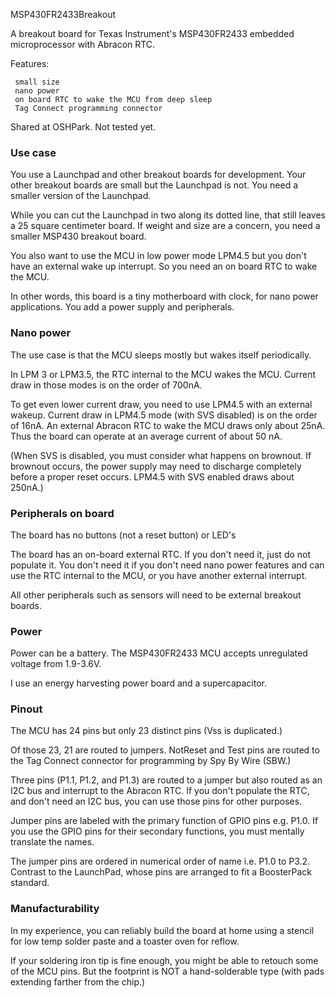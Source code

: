 MSP430FR2433Breakout

A breakout board for Texas Instrument's MSP430FR2433 embedded microprocessor with Abracon RTC.

Features:

     small size
     nano power
     on board RTC to wake the MCU from deep sleep
     Tag Connect programming connector

Shared at OSHPark.  Not tested yet.

### Use case

You use a Launchpad and other breakout boards for development.
Your other breakout boards are small but the Launchpad is not.
You need a smaller version of the Launchpad.

While you can cut the Launchpad in two along its dotted line, that still leaves a 25 square centimeter board.
If weight and size are a concern, you need a smaller MSP430 breakout board.

You also want to use the MCU in low power mode LPM4.5
but you don't have an external wake up interrupt.
So you need an on board RTC to wake the MCU.

In other words, this board is a tiny motherboard with clock, for nano power applications.
You add a power supply and peripherals.

### Nano power

The use case is that the MCU sleeps mostly but wakes itself periodically.

In LPM 3 or LPM3.5, the RTC internal to the MCU wakes the MCU.
Current draw in those modes is on the order of 700nA.

To get even lower current draw, you need to use LPM4.5 with an external wakeup.
Current draw in LPM4.5 mode (with SVS disabled) is on the order of 16nA.
An external Abracon RTC to wake the MCU draws only about 25nA.
Thus the board can operate at an average current of about 50 nA.

(When SVS is disabled, you must consider what happens on brownout.
If brownout occurs, the power supply may need to discharge completely
before a proper reset occurs.
LPM4.5 with SVS enabled draws about 250nA.)

### Peripherals on board

The board has no buttons (not a reset button) or LED's

The board has an on-board external RTC.
If you don't need it, just do not populate it.
You don't need it if you don't need nano power features and can use the RTC internal to the MCU,
or you have another external interrupt.

All other peripherals such as sensors will need to be external breakout boards.

### Power

Power can be a battery.
The MSP430FR2433 MCU accepts unregulated voltage from 1.9-3.6V.

I use an energy harvesting power board and a supercapacitor.


### Pinout

The MCU has 24 pins but only 23 distinct pins (Vss is duplicated.)

Of those 23, 21 are routed to jumpers.
NotReset and Test pins are routed to the Tag Connect connector for programming by Spy By Wire (SBW.)

Three pins (P1.1, P1.2, and P1.3)
are routed to a jumper but also routed as an I2C bus and interrupt to the Abracon RTC.
If you don't populate the RTC, and don't need an I2C bus, you can use those pins for other purposes.

Jumper pins are labeled with the primary function of GPIO pins e.g. P1.0.
If you use the GPIO pins for their secondary functions, you must mentally translate the names.

The jumper pins are ordered in numerical order of name i.e. P1.0 to P3.2.
Contrast to the LaunchPad, whose pins are arranged to fit a BoosterPack standard.


### Manufacturability

In my experience, you can reliably build the board at home using a stencil for low temp solder paste and a toaster oven for reflow.

If your soldering iron tip is fine enough, you might be able to retouch some of the MCU pins.
But the footprint is NOT a hand-solderable type (with pads extending farther from the chip.)






